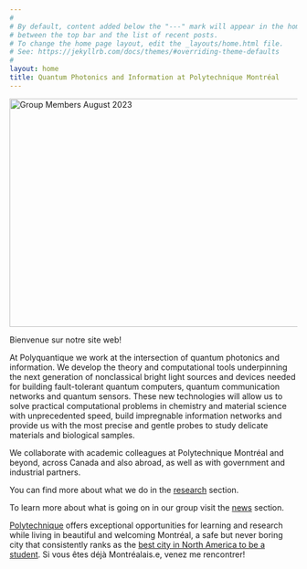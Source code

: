 ```yaml
---
#
# By default, content added below the "---" mark will appear in the home page
# between the top bar and the list of recent posts.
# To change the home page layout, edit the _layouts/home.html file.
# See: https://jekyllrb.com/docs/themes/#overriding-theme-defaults
#
layout: home
title: Quantum Photonics and Information at Polytechnique Montréal  
---
```



<img src="https://github.com/polyquantique/polyquantique.github.io/raw/master/assets/images/group_aug_2023.jpg"
     alt="Group Members August 2023"
     width="1000" 
     height="400"
     style="float: center;" />

Bienvenue sur notre site web!

At Polyquantique we work at the intersection of quantum photonics and information. We develop the theory and computational tools underpinning the next generation of nonclassical bright light sources and devices needed for building fault-tolerant quantum computers, quantum communication networks and quantum sensors. These new technologies will allow us to solve practical computational problems in chemistry and material science with unprecedented speed, build impregnable information networks and provide us with the most precise and gentle probes to study delicate materials and biological samples.

We collaborate with academic colleagues at Polytechnique Montréal and beyond, across Canada and also abroad, as well as with government and industrial partners.

You can find more about what we do in the [research](research) section.

To learn more about what is going on in our group visit the [news](news) section.


[Polytechnique](https://www.polymtl.ca/en) offers exceptional opportunities for learning and research while living in beautiful and welcoming Montréal, a safe but never boring city that consistently ranks as the [best city in North America to be a student](https://www.montrealinternational.com/en/study/). Si vous êtes déjà Montréalais.e, venez me rencontrer! 

